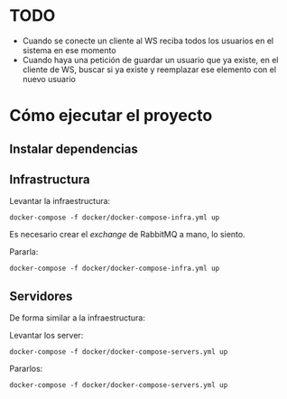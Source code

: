 # TODO

- Cuando se conecte un cliente al WS reciba todos los usuarios en el sistema
en ese momento
- Cuando haya una petición de guardar un usuario que ya existe, en el cliente de
WS, buscar si ya existe y reemplazar ese elemento con el nuevo usuario

# Cómo ejecutar el proyecto

## Instalar dependencias

## Infrastructura

Levantar la infraestructura:

```
docker-compose -f docker/docker-compose-infra.yml up
```

Es necesario crear el *exchange* de RabbitMQ a mano, lo siento.

Pararla:

```
docker-compose -f docker/docker-compose-infra.yml up
```

## Servidores

De forma similar a la infraestructura:

Levantar los server:

```
docker-compose -f docker/docker-compose-servers.yml up
```

Pararlos:

```
docker-compose -f docker/docker-compose-servers.yml up
```
